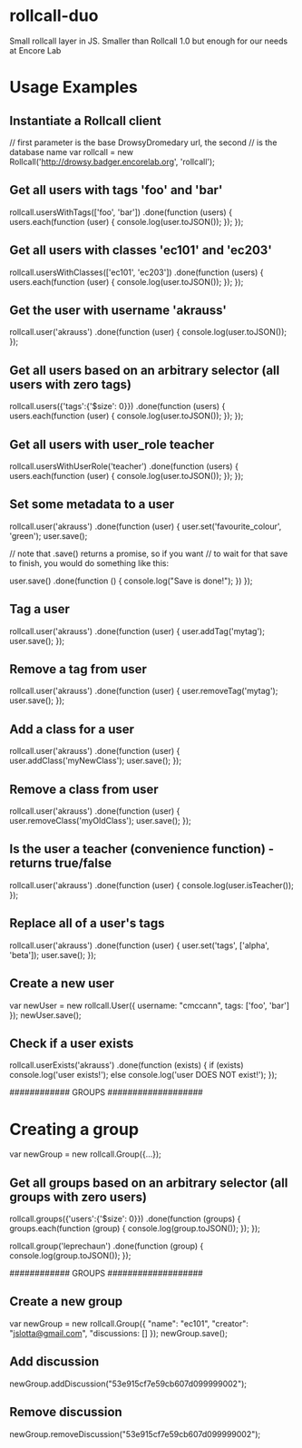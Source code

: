 rollcall-duo
============

Small rollcall layer in JS. Smaller than Rollcall 1.0 but enough for our needs at Encore Lab



# Usage Examples

## Instantiate a Rollcall client

// first parameter is the base DrowsyDromedary url, the second
// is the database name
var rollcall = new Rollcall('http://drowsy.badger.encorelab.org', 'rollcall');

## Get all users with tags 'foo' and 'bar'

rollcall.usersWithTags(['foo', 'bar'])
.done(function (users) {
  users.each(function (user) {
    console.log(user.toJSON());
  });
});

## Get all users with classes 'ec101' and 'ec203'

rollcall.usersWithClasses(['ec101', 'ec203'])
.done(function (users) {
  users.each(function (user) {
    console.log(user.toJSON());
  });
});

## Get the user with username 'akrauss'

rollcall.user('akrauss')
.done(function (user) {
  console.log(user.toJSON());
});

## Get all users based on an arbitrary selector (all users with zero tags)

rollcall.users({'tags':{'$size': 0}})
.done(function (users) {
  users.each(function (user) {
    console.log(user.toJSON());
  });
});

## Get all users with user_role teacher

rollcall.usersWithUserRole('teacher')
.done(function (users) {
  users.each(function (user) {
    console.log(user.toJSON());
  });
});

## Set some metadata to a user

rollcall.user('akrauss')
.done(function (user) {
  user.set('favourite_colour', 'green');
  user.save();

  // note that .save() returns a promise, so if you want
  // to wait for that save to finish, you would do something like this:

  user.save()
  .done(function () {
    console.log("Save is done!");
  })
});

## Tag a user

rollcall.user('akrauss')
.done(function (user) {
  user.addTag('mytag');
  user.save();
});

## Remove a tag from user

rollcall.user('akrauss')
.done(function (user) {
  user.removeTag('mytag');
  user.save();
});

## Add a class for a user

rollcall.user('akrauss')
.done(function (user) {
  user.addClass('myNewClass');
  user.save();
});

## Remove a class from user

rollcall.user('akrauss')
.done(function (user) {
  user.removeClass('myOldClass');
  user.save();
});

## Is the user a teacher (convenience function) - returns true/false

rollcall.user('akrauss')
.done(function (user) {
  console.log(user.isTeacher());
});

## Replace all of a user's tags

rollcall.user('akrauss')
.done(function (user) {
  user.set('tags', ['alpha', 'beta']);
  user.save();
});

## Create a new user

var newUser = new rollcall.User({
  username: "cmccann",
  tags: ['foo', 'bar']
});
newUser.save();

## Check if a user exists

rollcall.userExists('akrauss')
.done(function (exists) {
  if (exists)
    console.log('user exists!');
  else
    console.log('user DOES NOT exist!');
});



############ GROUPS ###################

# Creating a group

var newGroup = new rollcall.Group({...});

## Get all groups based on an arbitrary selector (all groups with zero users)

rollcall.groups({'users':{'$size': 0}})
.done(function (groups) {
  groups.each(function (group) {
    console.log(group.toJSON());
  });
});

rollcall.group('leprechaun')
.done(function (group) {
  console.log(group.toJSON());
});

############ GROUPS ###################

## Create a new group

var newGroup = new rollcall.Group({
  "name": "ec101",
  "creator": "jslotta@gmail.com",
  "discussions: []
});
newGroup.save();

## Add discussion
newGroup.addDiscussion("53e915cf7e59cb607d099999002");

## Remove discussion
newGroup.removeDiscussion("53e915cf7e59cb607d099999002");
